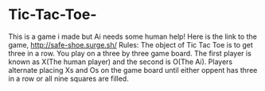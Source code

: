 # Tic-Tac-Toe-
This is a game i made but Ai needs some human help!
Here is the link to the game,    http://safe-shoe.surge.sh/
Rules:
The object of Tic Tac Toe is to get three in a row. You play on a three by three game board. The first player is known as X(The human player) and the second is O(The Ai). Players alternate placing Xs and Os on the game board until either oppent has three in a row or all nine squares are filled.
